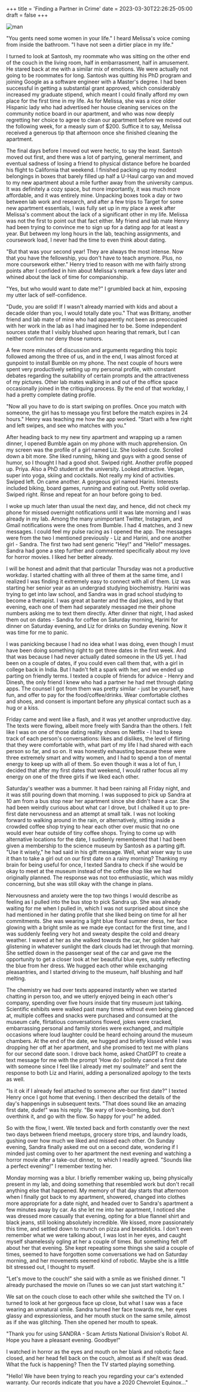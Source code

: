 +++
title = 'Finding a Partner in Crime'
date = 2023-03-30T22:26:25-05:00
draft = false
+++

![man](../images/partner-in-crime.png)

"You gents need some women in your life." I heard Melissa's voice coming from inside the bathroom. "I have not seen a dirtier place in my life."

I turned to look at Santosh, my roommate who was sitting on the other end of the couch in the living room, half in embarrassment, half in amusement. He stared back at me with a similar mix of emotions. We were actually not going to be roommates for long. Santosh was quitting his PhD program and joining Google as a software engineer with a Master's degree. I had been successful in getting a substantial grant approved, which considerably increased my graduate stipend, which meant I could finally afford my own place for the first time in my life. As for Melissa, she was a nice older Hispanic lady who had advertised her house cleaning services on the community notice board in our apartment, and who was now deeply regretting her choice to agree to clean our apartment before we moved out the following week, for a measly sum of $200. Suffice it to say, Melissa received a generous tip that afternoon once she finished cleaning the apartment.

The final days before I moved out were hectic, to say the least. Santosh moved out first, and there was a lot of partying, general merriment, and eventual sadness of losing a friend to physical distance before he boarded his flight to California that weekend. I finished packing up my modest belongings in boxes that barely filled up half a U-Haul cargo van and moved to my new apartment about a mile further away from the university campus. It was definitely a cozy space, but more importantly, it was much more affordable, and it was entirely mine. Unpacking boxes took a day or two between lab work and research, and after a few trips to Target for some new apartment essentials, I was fully set up in my place a week after Melissa's comment about the lack of a significant other in my life. Melissa was not the first to point out that fact either. My friend and lab mate Henry had been trying to convince me to sign up for a dating app for at least a year. But between my long hours in the lab, teaching assignments, and coursework load, I never had the time to even think about dating.

"But that was your second year! They are always the most intense. Now that you have the fellowship, you don't have to teach anymore. Plus, no more coursework either." Henry tried to reason with me with fairly strong points after I confided in him about Melissa's remark a few days later and whined about the lack of time for companionship.

"Yes, but who would want to date me?" I grumbled back at him, exposing my utter lack of self-confidence.

"Dude, you are solid! If I wasn't already married with kids and about a decade older than you, I would totally date you." That was Brittany, another friend and lab mate of mine who had apparently not been as preoccupied with her work in the lab as I had imagined her to be. Some independent sources state that I visibly blushed upon hearing that remark, but I can neither confirm nor deny those rumors.

A few more minutes of discussion and arguments regarding this topic followed among the three of us, and in the end, I was almost forced at gunpoint to install Bumble on my phone. The next couple of hours were spent very productively setting up my personal profile, with constant debates regarding the suitability of certain prompts and the attractiveness of my pictures. Other lab mates walking in and out of the office space occasionally joined in the critiquing process. By the end of that workday, I had a pretty complete dating profile.

"Now all you have to do is start swiping on profiles. Once you match with someone, the girl has to message you first before the match expires in 24 hours." Henry was teaching me how the app worked. "Start with a few right and left swipes, and see who matches with you."

After heading back to my new tiny apartment and wrapping up a ramen dinner, I opened Bumble again on my phone with much apprehension. On my screen was the profile of a girl named Liz. She looked cute. Scrolled down a bit more. She liked running, hiking and guys with a good sense of humor, so I thought I had a good shot. Swiped right. Another profile popped up. Priya. Also a PhD student at the university. Looked attractive. Vegan, super into yoga, skiing and cocktails. Not really my kind of activities. Swiped left. On came another. A gorgeous girl named Harini. Interests included biking, board games, running and eating out. Pretty solid overlap. Swiped right. Rinse and repeat for an hour before going to bed.

I woke up much later than usual the next day, and hence, did not check my phone for missed overnight notifications until it was late morning and I was already in my lab. Among the many unimportant Twitter, Instagram, and Gmail notifications were the ones from Bumble. I had 4 matches, and 3 new messages. I could feel my pulse racing as I opened the app. The messages were from the two I mentioned previously - Liz and Harini, and one another girl - Sandra. The first two had sent generic "Hey!" and "Hello!" messages. Sandra had gone a step further and commented specifically about my love for horror movies. I liked her better already.

I will be honest and admit that that particular Thursday was not a productive workday. I started chatting with all three of them at the same time, and I realized I was finding it extremely easy to connect with all of them. Liz was starting her senior year as an undergrad studying biochemistry. Harini was trying to get into law school, and Sandra was in grad school studying to become a therapist. I was great at banter and the dad jokes, and by that evening, each one of them had separately messaged me their phone numbers asking me to text them directly. After dinner that night, I had asked them out on dates - Sandra for coffee on Saturday morning, Harini for dinner on Saturday evening, and Liz for drinks on Sunday evening. Now it was time for me to panic.

I was panicking because I had no idea what I was doing, even though I must have been doing something right to get three dates in the first week. And that was because I had never actually dated someone in the US yet. I had been on a couple of dates, if you could even call them that, with a girl in college back in India. But I hadn't felt a spark with her, and we ended up parting on friendly terms. I texted a couple of friends for advice - Henry and Dinesh, the only friend I knew who had a partner he had met through dating apps. The counsel I got from them was pretty similar - just be yourself, have fun, and offer to pay for the food/coffee/drinks. Wear comfortable clothes and shoes, and consent is important before any physical contact such as a hug or a kiss.

Friday came and went like a flash, and it was yet another unproductive day. The texts were flowing, albeit more freely with Sandra than the others. I felt like I was on one of those dating reality shows on Netflix - I had to keep track of each person's conversations: likes and dislikes, the level of flirting that they were comfortable with, what part of my life I had shared with each person so far, and so on. It was honestly exhausting because these were three extremely smart and witty women, and I had to spend a ton of mental energy to keep up with all of them. So even though it was a lot of fun, I decided that after my first dates that weekend, I would rather focus all my energy on one of the three girls if we liked each other.

Saturday's weather was a bummer. It had been raining all Friday night, and it was still pouring down that morning. I was supposed to pick up Sandra at 10 am from a bus stop near her apartment since she didn't have a car. She had been weirdly curious about what car I drove, but I chalked it up to pre-first date nervousness and an attempt at small talk. I was not looking forward to walking around in the rain, or alternatively, sitting inside a crowded coffee shop trying to hear each other over music that no one would ever hear outside of tiny coffee shops. Trying to come up with alternative locations for the date, I suddenly remembered that I had been given a membership to the science museum by Santosh as a parting gift. "Use it wisely," he had said in his gift message. Well, what wiser way to use it than to take a girl out on our first date on a rainy morning? Thanking my brain for being useful for once, I texted Sandra to check if she would be okay to meet at the museum instead of the coffee shop like we had originally planned. The response was not too enthusiastic, which was mildly concerning, but she was still okay with the change in plans.

Nervousness and anxiety were the top two things I would describe as feeling as I pulled into the bus stop to pick Sandra up. She was already waiting for me when I pulled in, which I was not surprised about since she had mentioned in her dating profile that she liked being on time for all her commitments. She was wearing a light blue floral summer dress, her face glowing with a bright smile as we made eye contact for the first time, and I was suddenly feeling very hot and sweaty despite the cold and dreary weather. I waved at her as she walked towards the car, her golden hair glistening in whatever sunlight the dark clouds had let through that morning. She settled down in the passenger seat of the car and gave me the opportunity to get a closer look at her beautiful blue eyes, subtly reflecting the blue from her dress. We hugged each other while exchanging pleasantries, and I started driving to the museum, half blushing and half melting.

The chemistry we had over texts appeared instantly when we started chatting in person too, and we utterly enjoyed being in each other's company, spending over five hours inside that tiny museum just talking. Scientific exhibits were walked past many times without even being glanced at, multiple coffees and snacks were purchased and consumed at the museum cafe, flirtatious conversations flowed, jokes were cracked, embarrassing personal and family stories were exchanged, and multiple occasions where loud laughter could be heard echoing around the museum chambers. At the end of the date, we hugged and briefly kissed while I was dropping her off at her apartment, and she promised to text me with plans for our second date soon. I drove back home, asked ChatGPT to create a text message for me with the prompt 'How do I politely cancel a first date with someone since I feel like I already met my soulmate?' and sent the response to both Liz and Harini, adding a personalized apology to the texts as well.

"Is it ok if I already feel attached to someone after our first date?" I texted Henry once I got home that evening. I then described the details of the day's happenings in subsequent texts. 
"That does sound like an amazing first date, dude!" was his reply. "Be wary of love-bombing, but don't overthink it, and go with the flow. So happy for you!" he added.

So with the flow, I went. We texted back and forth constantly over the next two days between friend meetups, grocery store trips, and laundry loads, gushing over how much we liked and missed each other. On Sunday evening, Sandra finally asked me out on a second date, wondering if I minded just coming over to her apartment the next evening and watching a horror movie after a take-out dinner, to which I readily agreed. "Sounds like a perfect evening!" I remember texting her.

Monday morning was a blur. I briefly remember waking up, being physically present in my lab, and doing something that resembled work but don't recall anything else that happened. My memory of that day starts that afternoon when I finally got back to my apartment, showered, changed into clothes more appropriate for a date night, and headed over to Sandra's apartment a few minutes away by car. As she let me into her apartment, I noticed she was dressed more casually that evening, opting for a blue flannel shirt and black jeans, still looking absolutely incredible. We kissed, more passionately this time, and settled down to munch on pizza and breadsticks. I don't even remember what we were talking about, I was lost in her eyes, and caught myself shamelessly ogling at her a couple of times. But something felt off about her that evening. She kept repeating some things she said a couple of times, seemed to have forgotten some conversations we had on Saturday morning, and her movements seemed kind of robotic. Maybe she is a little bit stressed out, I thought to myself.

"Let's move to the couch!" she said with a smile as we finished dinner. "I already purchased the movie on iTunes so we can just start watching it."

We sat on the couch close to each other while she switched the TV on. I turned to look at her gorgeous face up close, but what I saw was a face wearing an unnatural smile. Sandra turned her face towards me, her eyes glassy and expressionless, and her mouth stuck on the same smile, almost as if she was glitching. Then she opened her mouth to speak.

"Thank you for using SANDRA - Scam Artists National Division's Robot AI. Hope you have a pleasant evening. Goodbye!"

I watched in horror as the eyes and mouth on her blank and robotic face closed, and her head fell back on the couch, almost as if she/it was dead. What the fuck is happening? Then the TV started playing something.

"Hello! We have been trying to reach you regarding your car's extended warranty. Our records indicate that you have a 2020 Chevrolet Equinox..."
